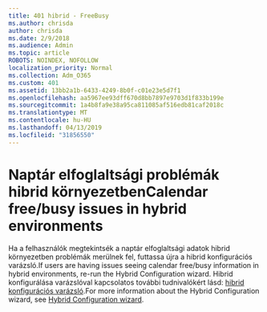 ```yaml
---
title: 401 hibrid - FreeBusy
ms.author: chrisda
author: chrisda
ms.date: 2/9/2018
ms.audience: Admin
ms.topic: article
ROBOTS: NOINDEX, NOFOLLOW
localization_priority: Normal
ms.collection: Adm_O365
ms.custom: 401
ms.assetid: 13bb2a1b-6433-4249-8b0f-c01e23e5d7f1
ms.openlocfilehash: aa5967ee93dff670d8bb7897e9703d1f833b199e
ms.sourcegitcommit: 1a4b8fa9e38a95ca811085af516edb81caf2018c
ms.translationtype: MT
ms.contentlocale: hu-HU
ms.lasthandoff: 04/13/2019
ms.locfileid: "31856550"
---
```

# <a name="calendar-freebusy-issues-in-hybrid-environments"></a><span data-ttu-id="34453-102">Naptár elfoglaltsági problémák hibrid környezetben</span><span class="sxs-lookup"><span data-stu-id="34453-102">Calendar free/busy issues in hybrid environments</span></span>

<span data-ttu-id="34453-103">Ha a felhasználók megtekintsék a naptár elfoglaltsági adatok hibrid környezetben problémák merülnek fel, futtassa újra a hibrid konfigurációs varázsló.</span><span class="sxs-lookup"><span data-stu-id="34453-103">If users are having issues seeing calendar free/busy information in hybrid environments, re-run the Hybrid Configuration wizard.</span></span> <span data-ttu-id="34453-104">Hibrid konfigurálása varázslóval kapcsolatos további tudnivalókért lásd: [hibrid konfigurációs varázsló](https://go.microsoft.com/fwlink/p/?linkid=528149).</span><span class="sxs-lookup"><span data-stu-id="34453-104">For more information about the Hybrid Configuration wizard, see [Hybrid Configuration wizard](https://go.microsoft.com/fwlink/p/?linkid=528149).</span></span>
